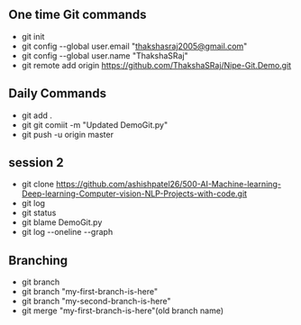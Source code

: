## One time Git commands
- git init
- git config --global user.email "thakshasraj2005@gmail.com"
- git config --global user.name "ThakshaSRaj"
- git remote add origin https://github.com/ThakshaSRaj/Nipe-Git.Demo.git

## Daily Commands
- git add .
- git git comiit -m "Updated DemoGit.py"
- git push -u origin master

## session 2
- git clone https://github.com/ashishpatel26/500-AI-Machine-learning-Deep-learning-Computer-vision-NLP-Projects-with-code.git
- git log 
- git status
- git blame DemoGit.py
- git log --oneline --graph

## Branching
- git branch
- git branch "my-first-branch-is-here"
- git branch "my-second-branch-is-here"
- git merge "my-first-branch-is-here"(old branch name)